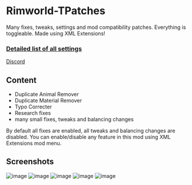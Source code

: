# Rimworld-TPatches
Many fixes, tweaks, settings and mod compatibility patches. Everything is toggleable. Made using XML Extensions!

### [Detailed list of all settings](https://docs.google.com/spreadsheets/d/1nhq6maAQgqy5VEXBN_rNa-neVqVlNxartAt38_Km4TA/edit?usp=sharing)

[Discord](https://discord.gg/dcVj4b5VwJ)


## Content
- Duplicate Animal Remover
- Duplicate Material Remover
- Typo Correcter
- Research fixes
- many small fixes, tweaks and balancing changes

By default all fixes are enabled, all tweaks and balancing changes are disabled. You can enable/disable any feature in this mod using XML Extensions mod menu.

## Screenshots
![image](https://user-images.githubusercontent.com/76593873/137011197-77af973f-c791-46d1-a3c3-a63ec137c729.png)
![image](https://user-images.githubusercontent.com/76593873/137011210-e827b089-c395-4ee0-89d2-b28c49110538.png)
![image](https://user-images.githubusercontent.com/76593873/137011227-53aaf321-9e0e-446b-a041-8f9863cb6086.png)
![image](https://user-images.githubusercontent.com/76593873/137011244-0826ca96-747d-48d3-9e8e-64f5649baa1b.png)
![image](https://user-images.githubusercontent.com/76593873/137011270-0e951d25-f926-427e-ad78-3fbec460151b.png)
